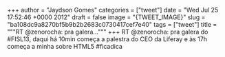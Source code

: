 
+++
author = "Jaydson Gomes"
categories = ["tweet"]
date = "Wed Jul 25 17:52:46 +0000 2012"
draft = false
image = "{TWEET_IMAGE}"
slug = "ba108dc9a8270bf5b9b2b2683c0730417cef7e40"
tags = ["tweet"]
title = """RT @zenorocha: pra galera..."""
+++
RT @zenorocha: pra galera do #FISL13, daqui há 10min começa a palestra do CEO da Liferay e às 17h começa a minha sobre HTML5 #ficadica
